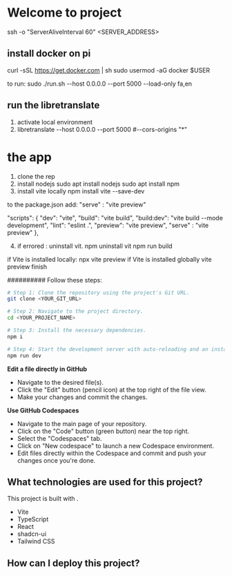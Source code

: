 # Welcome to  project

ssh -o "ServerAliveInterval 60" <SERVER_ADDRESS>

## install docker on pi
curl -sSL https://get.docker.com | sh
sudo usermod -aG docker $USER

to run:
sudo ./run.sh --host 0.0.0.0 --port 5000 --load-only fa,en


## run the libretranslate 
1. activate local environment 
2. libretranslate --host 0.0.0.0 --port 5000 #--cors-origins "*"

# the app
1. clone the rep
2. install nodejs
sudo apt install nodejs
sudo apt install npm
3. install vite locally
npm install vite --save-dev

to the package.json add: "serve" : "vite preview"

  "scripts": {
    "dev": "vite",
    "build": "vite build",
    "build:dev": "vite build --mode development",
    "lint": "eslint .",
    "preview": "vite preview",
    "serve" : "vite preview"
  },

4. if errored : uninstall vit. npm uninstall vit
npm run build

if Vite is installed locally:
    npx vite preview
if Vite is installed globally
    vite preview
finish

##########
Follow these steps:

```sh
# Step 1: Clone the repository using the project's Git URL.
git clone <YOUR_GIT_URL>

# Step 2: Navigate to the project directory.
cd <YOUR_PROJECT_NAME>

# Step 3: Install the necessary dependencies.
npm i

# Step 4: Start the development server with auto-reloading and an instant preview.
npm run dev
```

**Edit a file directly in GitHub**

- Navigate to the desired file(s).
- Click the "Edit" button (pencil icon) at the top right of the file view.
- Make your changes and commit the changes.

**Use GitHub Codespaces**

- Navigate to the main page of your repository.
- Click on the "Code" button (green button) near the top right.
- Select the "Codespaces" tab.
- Click on "New codespace" to launch a new Codespace environment.
- Edit files directly within the Codespace and commit and push your changes once you're done.

## What technologies are used for this project?

This project is built with .

- Vite
- TypeScript
- React
- shadcn-ui
- Tailwind CSS

## How can I deploy this project?

